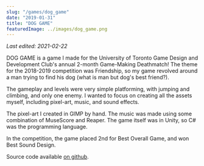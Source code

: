 ```yaml
---
slug: "/games/dog_game"
date: "2019-01-31"
title: "DOG GAME"
featuredImage: ../images/dog_game.png
---
```


_Last edited: 2021-02-22_

DOG GAME is a game I made for the University of Toronto Game Design and Development Club's annual 2-month Game-Making Deathmatch! The theme for the 2018-2019 competition was Friendship, so my game revolved around a man trying to find his dog (what is man but dog's best friend?).

The gameplay and levels were very simple platforming, with jumping and climbing, and only one enemy. I wanted to focus on creating all the assets myself, including pixel-art, music, and sound effects. 

The pixel-art I created in GIMP by hand. The music was made using some combination of MuseScore and Reaper. The game itself was in Unity, so C# was the programming language.

In the competition, the game placed 2nd for Best Overall Game, and won Best Sound Design.

Source code available [on github](https://github.com/bill-bateman/GMD2019).